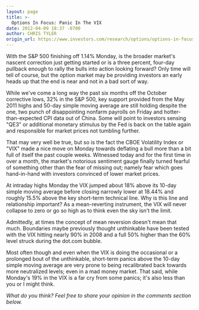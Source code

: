 ```yaml
---
layout: page
title: >-
  Options In Focus: Panic In The VIX
date: 2012-04-09 18:37 -0700
author: CHRIS TYLER
origin_url: https://www.investors.com/research/options/options-in-focus-panic-in-the-vix/
---
```






With the S&P 500 finishing off 1.14% Monday, is the broader market's nascent correction just getting started or is a three percent, four-day pullback enough to rally the bulls into action looking forward? Only time will tell of course, but the option market may be providing investors an early heads up that the end is near and not in a bad sort of way. 

  

While we've come a long way the past six months off the October corrective lows, 32% in the S&P 500, key support provided from the May 2011 highs and 50-day simple moving average are still holding despite the one, two punch of disappointing nonfarm payrolls on Friday and hotter-than-expected CPI data out of China. Some will point to investors sensing "QE3" or additional monetary stimulus by the Fed is back on the table again and responsible for market prices not tumbling further. 

  

That may very well be true, but so is the fact the CBOE Volatility Index or "VIX" made a nice move on Monday towards deflating a bull more than a bit full of itself the past couple weeks. Witnessed today and for the first time in over a month, the market's notorious sentiment gauge finally turned fearful of something other than the fear of missing out; namely fear which goes hand-in-hand with investors convinced of lower market prices. 

  

At intraday highs Monday the VIX jumped about 18% above its 10-day simple moving average before closing narrowly lower at 18.44% and roughly 15.5% above the key short-term technical line. Why is this line and relationship important? As a mean-reverting instrument, the VIX will never collapse to zero or go so high as to think even the sky isn't the limit. 

  

Admittedly, at times the concept of mean reversion doesn't mean that much. Boundaries maybe previously thought unthinkable have been tested with the VIX hitting nearly 90% in 2008 and a full 50% higher than the 60% level struck during the dot.com bubble. 

  

Most often though and even when the VIX is doing the occasional or a prolonged bout of the unthinkable, short-term panics above the 10-day simple moving average are very prone to being recalibrated back towards more neutralized levels; even in a mad money market. That said, while Monday's 19% in the VIX is a far cry from some panics; it's also less than you or I might think.

  

*What do you think? Feel free to share your opinion in the comments section below.*




